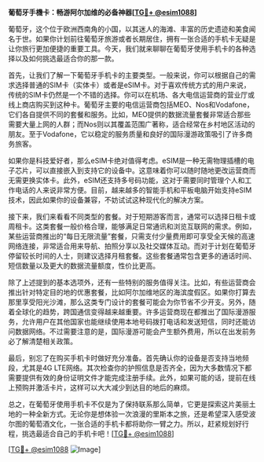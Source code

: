 **葡萄牙手機卡：畅游阿尔加维的必备神器[[TG💪+ @esim1088](https://t.me/s/esim1088)]**

葡萄牙，这个位于欧洲西南角的小国，以其迷人的海滩、丰富的历史遗迹和美食闻名于世。如果你计划前往葡萄牙旅游或者长期居住，拥有一张合适的手机卡无疑是让你旅行更加便捷的重要工具。今天，我们就来聊聊在葡萄牙使用手机卡的各种选择以及如何挑选最适合你的那一款。

首先，让我们了解一下葡萄牙手机卡的主要类型。一般来说，你可以根据自己的需求选择普通的SIM卡（实体卡）或者是eSIM卡。对于喜欢传统方式的用户来说，传统的SIM卡仍然是一个不错的选择。你可以在机场、各大电信运营商的营业厅或线上商店购买到这种卡。葡萄牙主要的电信运营商包括MEO、Nos和Vodafone，它们各自提供不同的套餐和服务。比如，MEO提供的数据流量套餐非常适合那些需要大量上网的人群；而Nos则以其覆盖范围广著称，适合经常在乡村地区活动的朋友。至于Vodafone，它以稳定的服务质量和良好的国际漫游政策吸引了许多商务旅客。

如果你是科技爱好者，那么eSIM卡绝对值得考虑。eSIM是一种无需物理插槽的电子芯片，可以直接嵌入到支持它的设备中。这意味着你可以随时随地更改运营商而无需更换实体卡。此外，eSIM还支持多号码功能，这对于需要同时管理个人和工作电话的人来说非常方便。目前，越来越多的智能手机和平板电脑开始支持eSIM技术，因此如果你的设备兼容，不妨试试这种现代化的解决方案。

接下来，我们来看看不同类型的套餐。对于短期游客而言，通常可以选择日租卡或周租卡。这类套餐一般价格合理，能够满足日常通讯和浏览互联网的需求。例如，某些运营商推出的“每日无限流量”套餐，只需支付少量费用即可享受全天候的高速网络连接，非常适合用来导航、拍照分享以及社交媒体互动。而对于计划在葡萄牙停留较长时间的人士，则建议选择月租套餐。这些套餐通常包含更多的通话时间、短信数量以及更大的数据流量额度，性价比更高。

除了上述提到的基本选项外，还有一些特别的服务值得关注。比如，有些运营商会推出针对特定目的地的优惠套餐，比如阿尔加维地区的海滨度假区。如果你打算去那里享受阳光沙滩，那么这类专门设计的套餐可能会为你节省不少开支。另外，随着全球化的趋势，跨国通信变得越来越重要。许多运营商现在都推出了国际漫游服务，允许用户在其他国家也能继续使用本地号码拨打电话和发送短信，同时还能访问数据网络。不过需要注意的是，国际漫游可能会产生额外费用，所以在出发前务必了解清楚相关政策。

最后，别忘了在购买手机卡时做好充分准备。首先确认你的设备是否支持当地频段，尤其是4G LTE网络。其次检查你的护照信息是否齐全，因为大多数情况下都需要提供有效的身份证明文件才能完成注册手续。此外，如果可能的话，提前在线上预购并激活卡片，这样可以大大减少到达目的地后的麻烦。

总之，在葡萄牙使用手机卡不仅是为了保持联系那么简单，它更是探索这片美丽土地的一种全新方式。无论你是想体验一次浪漫的里斯本之旅，还是希望深入感受波尔图的葡萄酒文化，一张合适的手机卡都将助你一臂之力。所以，赶紧规划好行程，挑选最适合自己的手机卡吧！[[TG💪+ @esim1088](https://t.me/s/esim1088)]

[[TG💪+ @esim1088](https://t.me/s/esim1088) ![Image](https://i.postimg.cc/4NQfJmqS/Snipaste-2025-05-13-00-14-12.png)]